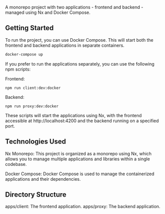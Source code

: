 A monorepo project with two applications - frontend and backend - managed using Nx and Docker Compose.

## Getting Started

To run the project, you can use Docker Compose. This will start both the frontend and backend applications in separate containers.

```bash
docker-compose up
```

If you prefer to run the applications separately, you can use the following npm scripts:

Frontend:

```
npm run client:dev:docker
```

Backend:

```
npm run proxy:dev:docker
```

These scripts will start the applications using Nx, with the frontend accessible at http://localhost:4200 and the backend running on a specified port.

## Technologies Used
Nx Monorepo: This project is organized as a monorepo using Nx, which allows you to manage multiple applications and libraries within a single codebase.

Docker Compose: Docker Compose is used to manage the containerized applications and their dependencies.

## Directory Structure
apps/client: The frontend application.
apps/proxy: The backend application.